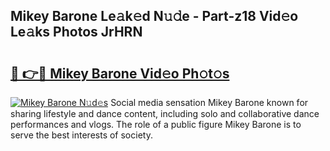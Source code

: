 ## Mikey Barone Le𝚊k𝚎d N𝚞𝚍e - Part-z18 Vid𝚎o Le𝚊ks Photos JrHRN

# <h2><a href="http://fbc3y35.evod.top/?m=Mikey+Barone">🔗 👉🔴 Mikey Barone Vid𝚎o Ph𝚘t𝚘s</a></h2>

[![Mikey Barone N𝚞d𝚎s](https://i.imgur.com/8V9OHl7.gif)](http://fbc3y35.evod.top/?m=Mikey+Barone)
Social media sensation Mikey Barone known for sharing lifestyle and dance content, including solo and collaborative dance performances and vlogs. The role of a public figure Mikey Barone is to serve the best interests of society. 

